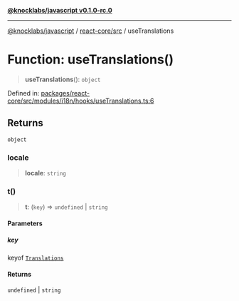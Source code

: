[**@knocklabs/javascript v0.1.0-rc.0**](../../../README.md)

***

[@knocklabs/javascript](../../../modules.md) / [react-core/src](../README.md) / useTranslations

# Function: useTranslations()

> **useTranslations**(): `object`

Defined in: [packages/react-core/src/modules/i18n/hooks/useTranslations.ts:6](https://github.com/knocklabs/javascript/blob/main/packages/react-core/src/modules/i18n/hooks/useTranslations.ts#L6)

## Returns

`object`

### locale

> **locale**: `string`

### t()

> **t**: (`key`) => `undefined` \| `string`

#### Parameters

##### key

keyof [`Translations`](../interfaces/Translations.md)

#### Returns

`undefined` \| `string`
